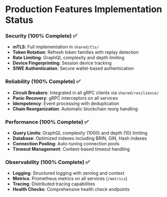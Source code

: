 # Production Features Implementation Status

### Security (100% Complete) ✅

- **mTLS**: Full implementation in `shared/tls/`
- **Token Rotation**: Refresh token families with replay detection
- **Rate Limiting**: GraphQL complexity and depth limiting
- **Device Fingerprinting**: Session device tracking
- **SIWE Authentication**: Secure wallet-based authentication

### Reliability (100% Complete) ✅

- **Circuit Breakers**: Integrated in all gRPC clients via `shared/resilience/`
- **Panic Recovery**: gRPC interceptors on all services
- **Idempotency**: Event processing with deduplication
- **Chain Reorganization**: Automatic blockchain reorg handling

### Performance (100% Complete) ✅

- **Query Limits**: GraphQL complexity (1000) and depth (10) limiting
- **Database**: Optimized indexes including BRIN, GIN, Hash indexes
- **Connection Pooling**: Auto-tuning connection pools
- **Timeout Management**: Context-based timeout handling

### Observability (100% Complete) ✅

- **Logging**: Structured logging with zerolog and context
- **Metrics**: Prometheus metrics on all services (`/metrics`)
- **Tracing**: Distributed tracing capabilities
- **Health Checks**: Comprehensive health check endpoints
